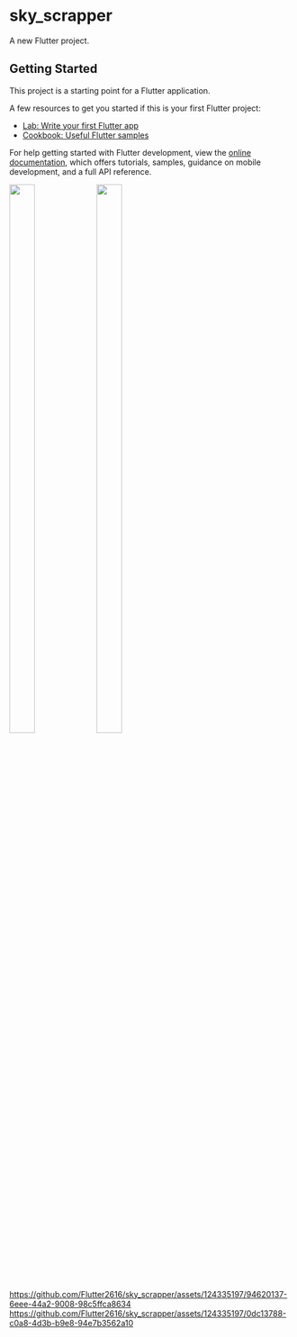 # sky_scrapper

A new Flutter project.

## Getting Started

This project is a starting point for a Flutter application.

A few resources to get you started if this is your first Flutter project:

- [Lab: Write your first Flutter app](https://docs.flutter.dev/get-started/codelab)
- [Cookbook: Useful Flutter samples](https://docs.flutter.dev/cookbook)

For help getting started with Flutter development, view the
[online documentation](https://docs.flutter.dev/), which offers tutorials,
samples, guidance on mobile development, and a full API reference.
<p>
  <img src="https://github.com/Flutter2616/sky_scrapper/assets/124335197/fa6409fb-817e-4a67-9708-4eb743bd7a72" height="50%" width="30%">
  <img src="https://github.com/Flutter2616/sky_scrapper/assets/124335197/97ed7587-d9f9-420d-93d8-629bbb9345d8" height="50%" width="30%">
  
  </p>
  

https://github.com/Flutter2616/sky_scrapper/assets/124335197/94620137-6eee-44a2-9008-98c5ffca8634
https://github.com/Flutter2616/sky_scrapper/assets/124335197/0dc13788-c0a8-4d3b-b9e8-94e7b3562a10
